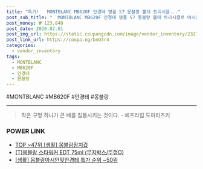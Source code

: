 ```yaml
--- 
title: "특가!   MONTBLANC MB620F 안경테 명품 57 몽블랑 뿔테 트리시클..." 
post_sub_title: "  MONTBLANC MB620F 안경테 명품 57 몽블랑 뿔테 트리시클로 아시안핏 001" 
post_money: ₩ 123,840 
post_date: 2020.02.01 
post_img_url: https://static.coupangcdn.com/image/vendor_inventory/2327/f0f4f851b2b60646cde58216475056a6ae22ac42df7fa269ed6f4430202c.jpg 
post_link_url: https://coupa.ng/bnO3r4 
categories: 
  - vendor_inventory 
tags: 
  - MONTBLANC 
  - MB620F 
  - 안경테 
  - 몽블랑 
--- 
```

  #MONTBLANC #MB620F #안경테 #몽블랑 
<hr> 

> 작은 구멍 하나가 큰 배를 침몰시키는 것이다. - 에프라임 도마라츠키 


### POWER LINK

* <a href="https://blog.naver.com/an0733/221786775293" target="_blank"> TOP ~47위 [생활] 몽블랑장지갑</a>
* <a href="https://blog.naver.com/santokki14/221787318168" target="_blank">(T)몽블랑 스타워커 EDT 75ml (무지박스/뚜껑O)</a>
* <a href="https://blog.naver.com/sakai111/221792169196" target="_blank"> [생활] 몽블랑아시안핏안경테 특가 순위 ~50위</a>
